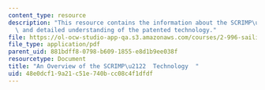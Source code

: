 ```yaml
---
content_type: resource
description: "This resource contains the information about the SCRIMP\u2122 technology\
  \ and detailed understanding of the patented technology."
file: https://ol-ocw-studio-app-qa.s3.amazonaws.com/courses/2-996-sailing-yacht-design-13-734-fall-2003/48e0dcf19a21c51e740bcc08c4f1dfdf_scrimp_overview.pdf
file_type: application/pdf
parent_uid: 881bdff8-0798-b609-1855-e8d1b9ee038f
resourcetype: Document
title: "An Overview of the SCRIMP\u2122  Technology  "
uid: 48e0dcf1-9a21-c51e-740b-cc08c4f1dfdf
---
```

